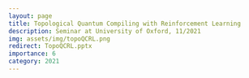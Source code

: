 ```yaml
---
layout: page
title: Topological Quantum Compiling with Reinforcement Learning
description: Seminar at University of Oxford, 11/2021
img: assets/img/topoQCRL.png
redirect: TopoQCRL.pptx
importance: 6
category: 2021
---
```

